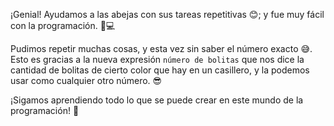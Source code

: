 ¡Genial! Ayudamos a las abejas con sus tareas repetitivas :blush:; y fue muy fácil con la programación. :muscle::computer:

Pudimos repetir muchas cosas, y esta vez sin saber el número exacto :sweat_smile:. Esto es gracias a la nueva expresión `número de bolitas` que nos dice la cantidad de bolitas de cierto color que hay en un casillero, y la podemos usar como cualquier otro número. :sunglasses:

¡Sigamos aprendiendo todo lo que se puede crear en este mundo de la programación! :rainbow: